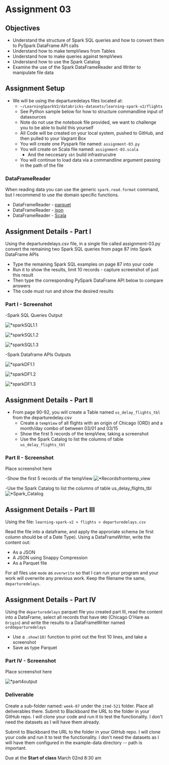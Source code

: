 # Assignment 03

## Objectives

- Understand the structure of Spark SQL queries and how to convert them to PySpark DataFrame API calls
- Understand how to make tempViews from Tables
- Understand how to make queries against tempViews
- Understand how to use the Spark Catalog
- Examine the use of the Spark DataFrameReader and Writer to manipulate file data

## Assignment Setup

- We will be using the departuredelays files located at:
  - `~/LearningSparkV2/databricks-datasets/learning-spark-v2/flights`
  - See Python sample below for how to structure commandline input of datasources
  - Note do not use the notebook file provided, we want to challenge you to be able to build this yourself
  - All Code will be created on your local system, pushed to GitHub, and then pulled to your Vagrant Box
  - You will create one Pyspark file named: `assignment-03.py`
  - You will create on Scala file named: `assignment-03.scala`
    - And the neccesary `sbt` build infrastrucutre
  - You will continue to load data via a commandline argument passing in the path of the file

### DataFrameReader

When reading data you can use the generic `spark.read.format` command, but I recommend to use the domain specific functions.

* DataFrameReader - [parquet](https://spark.apache.org/docs/3.2.0/api/python/reference/api/pyspark.sql.DataFrameReader.parquet.html "webpage for pyspark api parquet")
* DataFrameReader - [json](https://spark.apache.org/docs/3.2.0/api/python/reference/api/pyspark.sql.DataFrameReader.json.html "webpage for pyspark api json")
* DataFrameReader - [Scala](https://spark.apache.org/docs/3.2.0/api/scala/org/apache/spark/sql/DataFrameReader.html "webpage for Spark Scala API")

## Assignment Details - Part I

Using the departuredelays.csv file, in a single file called assignment-03.py convert the remaining two Spark SQL queries from page 87 into Spark DataFrame APIs

- Type the remaining Spark SQL examples on page 87 into your code
- Run it to show the results, limit 10 records - capture screenshot of just this result
- Then type the corresponding PySpark DataFrame API below to compare answers
- The code must run and show the desired results

### Part I - Screenshot

-Spark SQL Queries Output

![*sparkSQL1.1](./screenshots/1.1.png "Query1 output")

![*sparkSQL1.2](./screenshots/1.2.png "Query2 output")

![*sparkSQL1.3](./screenshots/1.3.png "Query3 Output")

-Spark Dataframe APIs Outputs

![*sparkDF1.1](./screenshots/2.1.png "Query1 Output")

![*sparkDF1.2](./screenshots/2.2.png "Query2 Output")

![*sparkDF1.3](./screenshots/2.3.png "Query3 Output")


## Assignment Details - Part II

- From page 90-92, you will create a Table named `us_delay_flights_tbl` from the departuredelay.csv
  - Create a `tempView` of all flights with an origin of Chicago (ORD) and a month/day combo of between 03/01 and 03/15
  - Show the first 5 records of the tempView, taking a screenshot
  - Use the Spark Catalog to list the columns of table `us_delay_flights_tbl`

### Part II - Screenshot

Place screenshot here

-Show the first 5 records of the tempView
![*Recordsfromtemp_view](./screenshots/part2query.png "Records from temp_view")

-Use the Spark Catalog to list the columns of table us_delay_flights_tbl
![*Spark_Catalog](./screenshots/spark-catalog.png "Spark Catalog")



## Assignment Details - Part III

Using the file: `learning-spark-v2 > flights > departuredelays.csv`

Read the file into a dataframe, and apply the approriate schema (ie first column should be of a Date Type). Using a DataFrameWriter, write the content out:

* As a JSON 
* A JSON using Snappy Compression
* As a Parquet file

For all files use `mode` as `overwrite` so that I can run your program and your work will overwrite any previous work. Keep the filename the same, `departuredelays`.

## Assignment Details - Part IV

Using the `departuredelays` parquet file you created part III, read the content into a DataFrame, select all records that have `ORD` (Chicago O'Hare as `Origin`) and write the results to a DataFrameWriter named `orddeparturedelays`

* Use a `.show(10)` function to print out the first 10 lines, and take a screenshot
* Save as type Parquet 

### Part IV - Screenshot

Place screenshot here

![*part4output](./screenshots/part4.png "Part 4 Output")

### Deliverable

Create a sub-folder named: `week-07` under the `itmd-521` folder. Place all deliverables there.
Submit to Blackboard the URL to the folder in your GitHub repo.  I will clone your code and run it to test the functionality. I don't need the datasets as I will have them already.

Submit to Blackboard the URL to the folder in your GitHub repo.  I will clone your code and run it to test the functionality. I don't need the datasets as I will have them configured in the example-data directory -- path is important.

Due at the **Start of class** March 02nd 8:30 am
